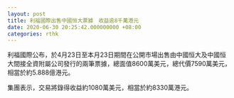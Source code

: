 ```yaml
---
layout: post
title: 利福國際出售中國恒大票據　收益逾8千萬港元
date: 2020-06-30 20:25:42.000000000 +08:00
categories: rthk
---
```


利福國際公布，於4月23日至本月23日期間在公開市場出售由中國恒大及中國恒大間接全資附屬公司發行的兩筆票據，總面值8600萬美元，總代價7590萬美元，相當於約5.888億港元。

集團表示，交易將錄得收益約1080萬美元，相當於約8330萬港元。
